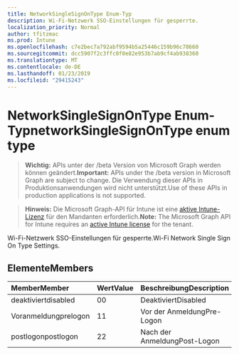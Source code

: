 ```yaml
---
title: NetworkSingleSignOnType Enum-Typ
description: Wi-Fi-Netzwerk SSO-Einstellungen für gesperrte.
localization_priority: Normal
author: tfitzmac
ms.prod: Intune
ms.openlocfilehash: c7e2bec7a792abf9594b5a25446c159b96c78660
ms.sourcegitcommit: dcc5907f2c3ffc0f0e82e953b7ab9cf4ab938360
ms.translationtype: MT
ms.contentlocale: de-DE
ms.lasthandoff: 01/23/2019
ms.locfileid: "29415243"
---
```

# <a name="networksinglesignontype-enum-type"></a><span data-ttu-id="5b337-103">NetworkSingleSignOnType Enum-Typ</span><span class="sxs-lookup"><span data-stu-id="5b337-103">networkSingleSignOnType enum type</span></span>

> <span data-ttu-id="5b337-104">**Wichtig:** APIs unter der /beta Version von Microsoft Graph werden können geändert.</span><span class="sxs-lookup"><span data-stu-id="5b337-104">**Important:** APIs under the /beta version in Microsoft Graph are subject to change.</span></span> <span data-ttu-id="5b337-105">Die Verwendung dieser APIs in Produktionsanwendungen wird nicht unterstützt.</span><span class="sxs-lookup"><span data-stu-id="5b337-105">Use of these APIs in production applications is not supported.</span></span>

> <span data-ttu-id="5b337-106">**Hinweis:** Die Microsoft Graph-API für Intune ist eine [aktive Intune-Lizenz](https://go.microsoft.com/fwlink/?linkid=839381) für den Mandanten erforderlich.</span><span class="sxs-lookup"><span data-stu-id="5b337-106">**Note:** The Microsoft Graph API for Intune requires an [active Intune license](https://go.microsoft.com/fwlink/?linkid=839381) for the tenant.</span></span>

<span data-ttu-id="5b337-107">Wi-Fi-Netzwerk SSO-Einstellungen für gesperrte.</span><span class="sxs-lookup"><span data-stu-id="5b337-107">Wi-Fi Network Single Sign On Type Settings.</span></span>

## <a name="members"></a><span data-ttu-id="5b337-108">Elemente</span><span class="sxs-lookup"><span data-stu-id="5b337-108">Members</span></span>
|<span data-ttu-id="5b337-109">Member</span><span class="sxs-lookup"><span data-stu-id="5b337-109">Member</span></span>|<span data-ttu-id="5b337-110">Wert</span><span class="sxs-lookup"><span data-stu-id="5b337-110">Value</span></span>|<span data-ttu-id="5b337-111">Beschreibung</span><span class="sxs-lookup"><span data-stu-id="5b337-111">Description</span></span>|
|:---|:---|:---|
|<span data-ttu-id="5b337-112">deaktiviert</span><span class="sxs-lookup"><span data-stu-id="5b337-112">disabled</span></span>|<span data-ttu-id="5b337-113">0</span><span class="sxs-lookup"><span data-stu-id="5b337-113">0</span></span>|<span data-ttu-id="5b337-114">Deaktiviert</span><span class="sxs-lookup"><span data-stu-id="5b337-114">Disabled</span></span>|
|<span data-ttu-id="5b337-115">Voranmeldung</span><span class="sxs-lookup"><span data-stu-id="5b337-115">prelogon</span></span>|<span data-ttu-id="5b337-116">1</span><span class="sxs-lookup"><span data-stu-id="5b337-116">1</span></span>|<span data-ttu-id="5b337-117">Vor der Anmeldung</span><span class="sxs-lookup"><span data-stu-id="5b337-117">Pre-Logon</span></span>|
|<span data-ttu-id="5b337-118">postlogon</span><span class="sxs-lookup"><span data-stu-id="5b337-118">postlogon</span></span>|<span data-ttu-id="5b337-119">2</span><span class="sxs-lookup"><span data-stu-id="5b337-119">2</span></span>|<span data-ttu-id="5b337-120">Nach der Anmeldung</span><span class="sxs-lookup"><span data-stu-id="5b337-120">Post-Logon</span></span>|




